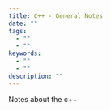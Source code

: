 ```yaml
---
title: C++ - General Notes
date: ""
tags:
  - ""
  - ""
keywords:
  - ""
  - ""
description: ""
---
```


Notes about the c++
